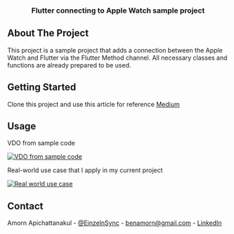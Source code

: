 <div align="center">
<h3 align="center">Flutter connecting to Apple Watch sample project</h3>
</div>

## About The Project

This project is a sample project that adds a connection between the Apple Watch and Flutter via the Flutter Method channel. All necessary classes and functions are already prepared to be used.

## Getting Started

Clone this project and use this article for reference [Medium](https://medium.com/kbtg-life/adding-apple-watch-to-flutter-app-via-flutter-method-channel-f1443532d94e)

## Usage

VDO from sample code

[![VDO from sample code](https://img.youtube.com/vi/MOUuxBBlQ3s/0.jpg)](https://www.youtube.com/watch?v=MOUuxBBlQ3s)

Real-world use case that I apply in my current project

[![Real world use case](https://img.youtube.com/vi/qrOaNJgJVmo/0.jpg)](https://www.youtube.com/watch?v=qrOaNJgJVmo)

## Contact

Amorn Apichattanakul - [@EinzelnSync](https://twitter.com/EinzelnSync) - benamorn@gmail.com - [LinkedIn](https://www.linkedin.com/in/amorna/)
